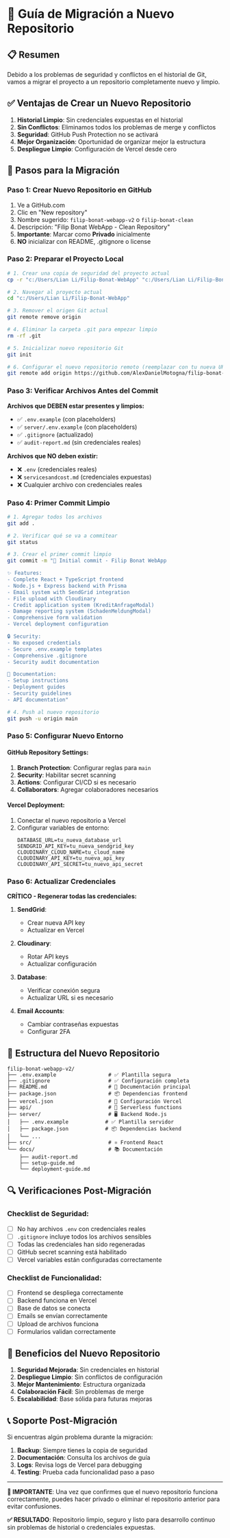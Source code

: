 # 🚀 Guía de Migración a Nuevo Repositorio

## 📋 Resumen

Debido a los problemas de seguridad y conflictos en el historial de Git, vamos a migrar el proyecto a un repositorio completamente nuevo y limpio.

## ✅ Ventajas de Crear un Nuevo Repositorio

1. **Historial Limpio**: Sin credenciales expuestas en el historial
2. **Sin Conflictos**: Eliminamos todos los problemas de merge y conflictos
3. **Seguridad**: GitHub Push Protection no se activará
4. **Mejor Organización**: Oportunidad de organizar mejor la estructura
5. **Despliegue Limpio**: Configuración de Vercel desde cero

## 🔧 Pasos para la Migración

### Paso 1: Crear Nuevo Repositorio en GitHub

1. Ve a GitHub.com
2. Clic en "New repository"
3. Nombre sugerido: `filip-bonat-webapp-v2` o `filip-bonat-clean`
4. Descripción: "Filip Bonat WebApp - Clean Repository"
5. **Importante**: Marcar como **Privado** inicialmente
6. **NO** inicializar con README, .gitignore o license

### Paso 2: Preparar el Proyecto Local

```bash
# 1. Crear una copia de seguridad del proyecto actual
cp -r "c:/Users/Lian Li/Filip-Bonat-WebApp" "c:/Users/Lian Li/Filip-Bonat-WebApp-backup"

# 2. Navegar al proyecto actual
cd "c:/Users/Lian Li/Filip-Bonat-WebApp"

# 3. Remover el origen Git actual
git remote remove origin

# 4. Eliminar la carpeta .git para empezar limpio
rm -rf .git

# 5. Inicializar nuevo repositorio Git
git init

# 6. Configurar el nuevo repositorio remoto (reemplazar con tu nueva URL)
git remote add origin https://github.com/AlexDanielMotogna/filip-bonat-webapp-v2.git
```

### Paso 3: Verificar Archivos Antes del Commit

**Archivos que DEBEN estar presentes y limpios:**
- ✅ `.env.example` (con placeholders)
- ✅ `server/.env.example` (con placeholders)
- ✅ `.gitignore` (actualizado)
- ✅ `audit-report.md` (sin credenciales reales)

**Archivos que NO deben existir:**
- ❌ `.env` (credenciales reales)
- ❌ `servicesandcost.md` (credenciales expuestas)
- ❌ Cualquier archivo con credenciales reales

### Paso 4: Primer Commit Limpio

```bash
# 1. Agregar todos los archivos
git add .

# 2. Verificar qué se va a commitear
git status

# 3. Crear el primer commit limpio
git commit -m "🎉 Initial commit - Filip Bonat WebApp

✨ Features:
- Complete React + TypeScript frontend
- Node.js + Express backend with Prisma
- Email system with SendGrid integration
- File upload with Cloudinary
- Credit application system (KreditAnfrageModal)
- Damage reporting system (SchadenMeldungModal)
- Comprehensive form validation
- Vercel deployment configuration

🔒 Security:
- No exposed credentials
- Secure .env.example templates
- Comprehensive .gitignore
- Security audit documentation

📝 Documentation:
- Setup instructions
- Deployment guides
- Security guidelines
- API documentation"

# 4. Push al nuevo repositorio
git push -u origin main
```

### Paso 5: Configurar Nuevo Entorno

#### GitHub Repository Settings:
1. **Branch Protection**: Configurar reglas para `main`
2. **Security**: Habilitar secret scanning
3. **Actions**: Configurar CI/CD si es necesario
4. **Collaborators**: Agregar colaboradores necesarios

#### Vercel Deployment:
1. Conectar el nuevo repositorio a Vercel
2. Configurar variables de entorno:
   ```
   DATABASE_URL=tu_nueva_database_url
   SENDGRID_API_KEY=tu_nueva_sendgrid_key
   CLOUDINARY_CLOUD_NAME=tu_cloud_name
   CLOUDINARY_API_KEY=tu_nueva_api_key
   CLOUDINARY_API_SECRET=tu_nuevo_api_secret
   ```

### Paso 6: Actualizar Credenciales

**CRÍTICO - Regenerar todas las credenciales:**

1. **SendGrid**:
   - Crear nueva API key
   - Actualizar en Vercel

2. **Cloudinary**:
   - Rotar API keys
   - Actualizar configuración

3. **Database**:
   - Verificar conexión segura
   - Actualizar URL si es necesario

4. **Email Accounts**:
   - Cambiar contraseñas expuestas
   - Configurar 2FA

## 📁 Estructura del Nuevo Repositorio

```
filip-bonat-webapp-v2/
├── .env.example                 # ✅ Plantilla segura
├── .gitignore                   # ✅ Configuración completa
├── README.md                    # 📝 Documentación principal
├── package.json                 # 📦 Dependencias frontend
├── vercel.json                  # 🚀 Configuración Vercel
├── api/                         # 🔌 Serverless functions
├── server/                      # 🖥️ Backend Node.js
│   ├── .env.example            # ✅ Plantilla servidor
│   ├── package.json            # 📦 Dependencias backend
│   └── ...
├── src/                         # ⚛️ Frontend React
└── docs/                        # 📚 Documentación
    ├── audit-report.md
    ├── setup-guide.md
    └── deployment-guide.md
```

## 🔍 Verificaciones Post-Migración

### Checklist de Seguridad:
- [ ] No hay archivos `.env` con credenciales reales
- [ ] `.gitignore` incluye todos los archivos sensibles
- [ ] Todas las credenciales han sido regeneradas
- [ ] GitHub secret scanning está habilitado
- [ ] Vercel variables están configuradas correctamente

### Checklist de Funcionalidad:
- [ ] Frontend se despliega correctamente
- [ ] Backend funciona en Vercel
- [ ] Base de datos se conecta
- [ ] Emails se envían correctamente
- [ ] Upload de archivos funciona
- [ ] Formularios validan correctamente

## 🎯 Beneficios del Nuevo Repositorio

1. **Seguridad Mejorada**: Sin credenciales en historial
2. **Despliegue Limpio**: Sin conflictos de configuración
3. **Mejor Mantenimiento**: Estructura organizada
4. **Colaboración Fácil**: Sin problemas de merge
5. **Escalabilidad**: Base sólida para futuras mejoras

## 📞 Soporte Post-Migración

Si encuentras algún problema durante la migración:

1. **Backup**: Siempre tienes la copia de seguridad
2. **Documentación**: Consulta los archivos de guía
3. **Logs**: Revisa logs de Vercel para debugging
4. **Testing**: Prueba cada funcionalidad paso a paso

---

**🚨 IMPORTANTE**: Una vez que confirmes que el nuevo repositorio funciona correctamente, puedes hacer privado o eliminar el repositorio anterior para evitar confusiones.

**✅ RESULTADO**: Repositorio limpio, seguro y listo para desarrollo continuo sin problemas de historial o credenciales expuestas.

